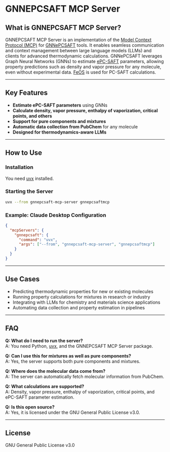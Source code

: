 # GNNEPCSAFT MCP Server

## What is GNNEPCSAFT MCP Server?

GNNEPCSAFT MCP Server is an implementation of the [Model Context Protocol (MCP)](https://modelcontextprotocol.io/introduction) for [GNNePCSAFT](https://github.com/wildsonbbl/gnnepcsaft) tools. It enables seamless communication and context management between large language models (LLMs) and clients for advanced thermodynamic calculations. GNNePCSAFT leverages Graph Neural Networks (GNNs) to estimate [ePC-SAFT](https://en.wikipedia.org/wiki/PC-SAFT) parameters, allowing property predictions such as density and vapor pressure for any molecule, even without experimental data. [FeOS](https://github.com/feos-org/feos) is used for PC-SAFT calculations.

---

## Key Features

- **Estimate ePC-SAFT parameters** using GNNs
- **Calculate density, vapor pressure, enthalpy of vaporization, critical points, and others**
- **Support for pure components and mixtures**
- **Automatic data collection from PubChem** for any molecule
- **Designed for thermodynamics-aware LLMs**

---

## How to Use

### Installation

You need [uvx](https://docs.astral.sh/uv/) installed.

### Starting the Server

```bash
uvx --from gnnepcsaft-mcp-server gnnepcsaftmcp
```

### Example: Claude Desktop Configuration

```json
{
  "mcpServers": {
    "gnnepcsaft": {
      "command": "uvx",
      "args": ["--from", "gnnepcsaft-mcp-server", "gnnepcsaftmcp"]
    }
  }
}
```

---

## Use Cases

- Predicting thermodynamic properties for new or existing molecules
- Running property calculations for mixtures in research or industry
- Integrating with LLMs for chemistry and materials science applications
- Automating data collection and property estimation in pipelines

---

## FAQ

**Q: What do I need to run the server?**  
A: You need Python, [uvx](https://docs.astral.sh/uv/), and the GNNEPCSAFT MCP Server package.

**Q: Can I use this for mixtures as well as pure components?**  
A: Yes, the server supports both pure components and mixtures.

**Q: Where does the molecular data come from?**  
A: The server can automatically fetch molecular information from PubChem.

**Q: What calculations are supported?**  
A: Density, vapor pressure, enthalpy of vaporization, critical points, and ePC-SAFT parameter estimation.

**Q: Is this open source?**  
A: Yes, it is licensed under the GNU General Public License v3.0.

---

## License

GNU General Public License v3.0

